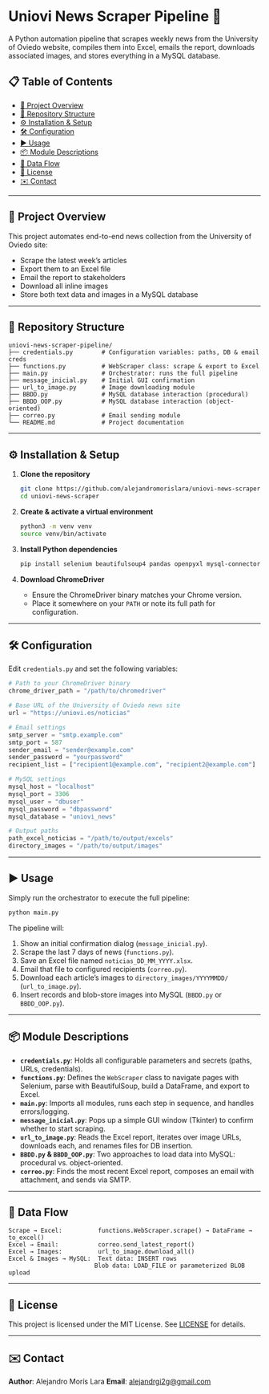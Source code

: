 # Uniovi News Scraper Pipeline 📰

A Python automation pipeline that scrapes weekly news from the University of Oviedo website, compiles them into Excel, emails the report, downloads associated images, and stores everything in a MySQL database.

## 📋 Table of Contents

* [🚀 Project Overview](#-project-overview)
* [📂 Repository Structure](#-repository-structure)
* [⚙️ Installation & Setup](#️-installation--setup)
* [🛠️ Configuration](#️-configuration)
* [▶️ Usage](#️-usage)
* [📦 Module Descriptions](#-module-descriptions)
* [🔄 Data Flow](#-data-flow)
* [📜 License](#-license)
* [✉️ Contact](#️-contact)

---

## 🚀 Project Overview

This project automates end-to-end news collection from the University of Oviedo site:

* Scrape the latest week’s articles
* Export them to an Excel file
* Email the report to stakeholders
* Download all inline images
* Store both text data and images in a MySQL database

---

## 📂 Repository Structure

```plaintext
uniovi-news-scraper-pipeline/
├── credentials.py        # Configuration variables: paths, DB & email creds
├── functions.py          # WebScraper class: scrape & export to Excel
├── main.py               # Orchestrator: runs the full pipeline
├── message_inicial.py    # Initial GUI confirmation
├── url_to_image.py       # Image downloading module
├── BBDD.py               # MySQL database interaction (procedural)
├── BBDD_OOP.py           # MySQL database interaction (object-oriented)
├── correo.py             # Email sending module
└── README.md             # Project documentation
```

---

## ⚙️ Installation & Setup

1. **Clone the repository**

   ```bash
   git clone https://github.com/alejandromorislara/uniovi-news-scraper.git
   cd uniovi-news-scraper
   ```

2. **Create & activate a virtual environment**

   ```bash
   python3 -m venv venv
   source venv/bin/activate
   ```

3. **Install Python dependencies**

   ```bash
   pip install selenium beautifulsoup4 pandas openpyxl mysql-connector-python
   ```

4. **Download ChromeDriver**

   * Ensure the ChromeDriver binary matches your Chrome version.
   * Place it somewhere on your `PATH` or note its full path for configuration.

---

## 🛠️ Configuration

Edit `credentials.py` and set the following variables:

```python
# Path to your ChromeDriver binary
chrome_driver_path = "/path/to/chromedriver"

# Base URL of the University of Oviedo news site
url = "https://uniovi.es/noticias"

# Email settings
smtp_server = "smtp.example.com"
smtp_port = 587
sender_email = "sender@example.com"
sender_password = "yourpassword"
recipient_list = ["recipient1@example.com", "recipient2@example.com"]

# MySQL settings
mysql_host = "localhost"
mysql_port = 3306
mysql_user = "dbuser"
mysql_password = "dbpassword"
mysql_database = "uniovi_news"

# Output paths
path_excel_noticias = "/path/to/output/excels"
directory_images = "/path/to/output/images"
```

---

## ▶️ Usage

Simply run the orchestrator to execute the full pipeline:

```bash
python main.py
```

The pipeline will:

1. Show an initial confirmation dialog (`message_inicial.py`).
2. Scrape the last 7 days of news (`functions.py`).
3. Save an Excel file named `noticias_DD_MM_YYYY.xlsx`.
4. Email that file to configured recipients (`correo.py`).
5. Download each article’s images to `directory_images/YYYYMMDD/` (`url_to_image.py`).
6. Insert records and blob-store images into MySQL (`BBDD.py` or `BBDD_OOP.py`).

---

## 📦 Module Descriptions

* **`credentials.py`**: Holds all configurable parameters and secrets (paths, URLs, credentials).
* **`functions.py`**: Defines the `WebScraper` class to navigate pages with Selenium, parse with BeautifulSoup, build a DataFrame, and export to Excel.
* **`main.py`**: Imports all modules, runs each step in sequence, and handles errors/logging.
* **`message_inicial.py`**: Pops up a simple GUI window (Tkinter) to confirm whether to start scraping.
* **`url_to_image.py`**: Reads the Excel report, iterates over image URLs, downloads each, and renames files for DB insertion.
* **`BBDD.py` & `BBDD_OOP.py`**: Two approaches to load data into MySQL: procedural vs. object-oriented.
* **`correo.py`**: Finds the most recent Excel report, composes an email with attachment, and sends via SMTP.

---

## 🔄 Data Flow

```plaintext
Scrape → Excel:          functions.WebScraper.scrape() → DataFrame → to_excel()
Excel → Email:           correo.send_latest_report()
Excel → Images:          url_to_image.download_all()
Excel & Images → MySQL:  Text data: INSERT rows
                        Blob data: LOAD_FILE or parameterized BLOB upload
```

---

## 📜 License

This project is licensed under the MIT License. See [LICENSE](LICENSE) for details.

---

## ✉️ Contact

**Author**: Alejandro Morís Lara
**Email**: [alejandrgi2g@gmail.com](mailto:alejandrgi2g@gmail.com)
